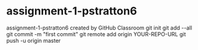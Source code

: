 # assignment-1-pstratton6
assignment-1-pstratton6 created by GitHub Classroom
git init
git add --all
git commit -m "first commit"
git remote add origin YOUR-REPO-URL
git push -u origin master
